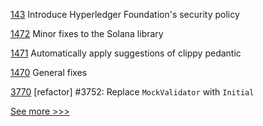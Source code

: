 
[143](https://github.com/hyperledger/toc/pull/143) Introduce Hyperledger Foundation's security policy

[1472](https://github.com/hyperledger/solang/pull/1472) Minor fixes to the Solana library

[1471](https://github.com/hyperledger/solang/pull/1471) Automatically apply suggestions of clippy pedantic

[1470](https://github.com/hyperledger/solang/pull/1470) General fixes

[3770](https://github.com/hyperledger/iroha/pull/3770) [refactor] #3752: Replace `MockValidator` with `Initial`


[See more >>>](https://start-here.hyperledger.org/pull-requests)
